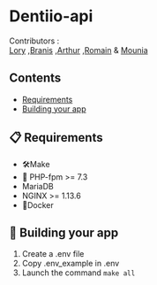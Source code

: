 # Dentiio-api

Contributors :  
[Lory][L] 
,[Branis][B] 
,[Arthur][A] 
,[Romain][R] 
& [Mounia][M]

[L]:https://github.com/loryleticee
[B]:https://github.com/branisanz1
[R]:https://github.com/romainmaucot
[A]:https://github.com/adjikpo
[M]:https://github.com/lyafmounia


## Contents
- [Requirements](#-requirements)
- [Building your app](#-building-your-app)


## 📋 Requirements
- 🛠Make
- :elephant: PHP-fpm >= 7.3 
- MariaDB 
- NGINX >= 1.13.6  
- 🐳Docker


## 🎉 Building your app 
1. Create a .env file 
2. Copy .env_example in .env
3. Launch the command  ` make all `


